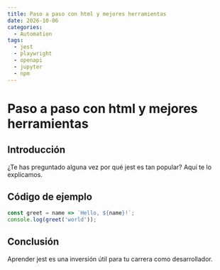 ```yaml
---
title: Paso a paso con html y mejores herramientas
date: 2026-10-06
categories:
  - Automation
tags:
  - jest
  - playwright
  - openapi
  - jupyter
  - npm
---
```


# Paso a paso con html y mejores herramientas

## Introducción

¿Te has preguntado alguna vez por qué jest es tan popular? Aquí te lo explicamos.

## Código de ejemplo

```javascript
const greet = name => `Hello, ${name}!`;
console.log(greet('world'));
```

## Conclusión

Aprender jest es una inversión útil para tu carrera como desarrollador.